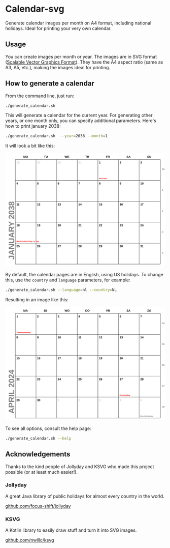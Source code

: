 # Calendar-svg
Generate calendar images per month on A4 format, including national holidays. Ideal for printing
your very own calendar.

## Usage

You can create images per month or year. The images are in SVG format 
([Scalable Vector Graphics Format](https://en.wikipedia.org/wiki/SVG)). They have the A4 aspect ratio (same as A3, A5, etc.),
making the images ideal for printing.

## How to generate a calendar

From the command line, just run:

```bash
./generate_calendar.sh
```

This will generate a calendar for the current year. For generating other years, or one month only, you can
specify additional parameters. Here's how to print january 2038:

```bash
./generate_calendar.sh  --year=2038 --month=1
```

It will look a bit like this:

![Alt text](img/cal-01-2038.svg)

By default, the calendar pages are in English, using US holidays. To change this, use the `country` and
`language` parameters, for example:

```bash
./generate_calendar.sh --language=nl --country=NL
```

Resulting in an image like this:

![Alt text](img/dutch.svg)

To see all options, consult the help page:

```bash
./generate_calendar.sh --help
```

## Acknowledgements

Thanks to the kind people of Jollyday and KSVG who made this project possible (or at least much easier!).

### Jollyday

A great Java library of public holidays for almost every country in the world.

[github.com/focus-shift/jollyday](https://github.com/focus-shift/jollyday)

### KSVG

A Kotlin library to easily draw stuff and turn it into SVG images.

[github.com/nwillc/ksvg](https://github.com/nwillc/ksvg)
